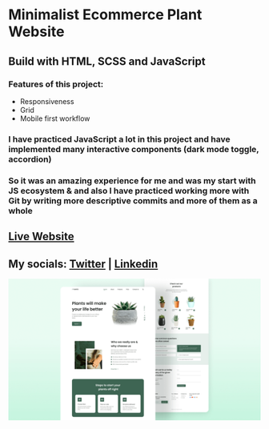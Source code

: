# Minimalist Ecommerce Plant Website

## Build with HTML, SCSS and JavaScript

### Features of this project:

- Responsiveness
- Grid
- Mobile first workflow

### I have practiced JavaScript a lot in this project and have implemented many interactive components (dark mode toggle, accordion)
### So it was an amazing experience for me and was my start with JS ecosystem & and also I have practiced working more with Git by writing more descriptive commits and more of them as a whole

## [Live Website](https://minimalist-plants-website.netlify.app)

## My socials: [Twitter](https://twitter.com/dragoshcode) | [Linkedin](https://linkedin.com/in/dragoshcode)

![design-image](assets/design/preview.png)
